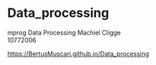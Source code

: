 # Data_processing
mprog Data Processing
Machiel Cligge  
10772006

https://BertusMuscari.github.io/Data_processing
